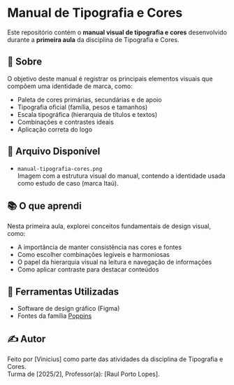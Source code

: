 # Manual de Tipografia e Cores

Este repositório contém o **manual visual de tipografia e cores** desenvolvido durante a **primeira aula** da disciplina de Tipografia e Cores.

## 📝 Sobre

O objetivo deste manual é registrar os principais elementos visuais que compõem uma identidade de marca, como:

- Paleta de cores primárias, secundárias e de apoio
- Tipografia oficial (família, pesos e tamanhos)
- Escala tipográfica (hierarquia de títulos e textos)
- Combinações e contrastes ideais
- Aplicação correta do logo

## 📁 Arquivo Disponível

- `manual-tipografia-cores.png`  
  Imagem com a estrutura visual do manual, contendo a identidade usada como estudo de caso (marca Itaú).

## 📚 O que aprendi

Nesta primeira aula, explorei conceitos fundamentais de design visual, como:

- A importância de manter consistência nas cores e fontes
- Como escolher combinações legíveis e harmoniosas
- O papel da hierarquia visual na leitura e navegação de informações
- Como aplicar contraste para destacar conteúdos

## 🔧 Ferramentas Utilizadas

- Software de design gráfico (Figma)
- Fontes da família [Poppins](https://fonts.google.com/specimen/Poppins)

## ✍️ Autor

Feito por [Vinicius] como parte das atividades da disciplina de Tipografia e Cores.  
Turma de [2025/2], Professor(a): [Raul Porto Lopes].
